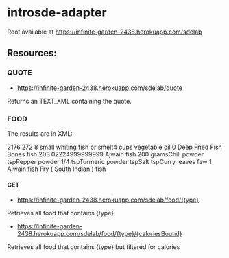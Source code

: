 # introsde-adapter

Root available at https://infinite-garden-2438.herokuapp.com/sdelab

## Resources:

### QUOTE

* https://infinite-garden-2438.herokuapp.com/sdelab/quote 

Returns an TEXT_XML containing the quote. 

### FOOD

The results are in XML:

<foods>
    <food>
        <calories>2176.272</calories>
        <description>8 small whiting fish or smelt4 cups vegetable oil</description>
        <idFood>0</idFood>
        <name>Deep Fried Fish Bones</name>
        <type>fish</type>
    </food>
    <food>
        <calories>203.02224999999999</calories>
        <description>Ajwain fish 200 gramsChili powder tspPepper powder 1/4 tspTurmeric powder tspSalt tspCurry leaves few</description>
        <idFood>1</idFood>
        <name>Ajwain fish Fry ( South Indian )</name>
        <type>fish</type>
    </food>
</foods>

#### GET

* https://infinite-garden-2438.herokuapp.com/sdelab/food/{type}

Retrieves all food that contains {type}

* https://infinite-garden-2438.herokuapp.com/sdelab/food/{type}/{caloriesBound}

Retrieves all food that contains {type} but filtered for calories

